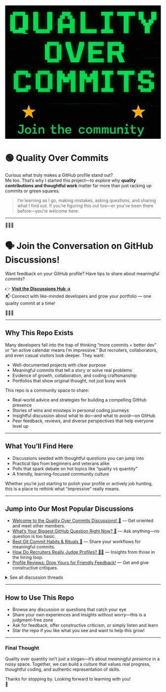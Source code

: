 ![Quality Over Commits Logo](docs/assets/quality_over_commits_logo.jpg)

# 🟢 Quality Over Commits

Curious what truly makes a GitHub profile stand out?  
Me too. That’s why I started this project—to explore why **quality contributions and thoughtful work** matter far more than just racking up commits or green squares.

> I’m learning as I go, making mistakes, asking questions, and sharing what I find out. If you’re figuring this out too—or you’ve been there before—you’re welcome here.

---

🌟🌟🌟  
# 🗣️ Join the Conversation on GitHub Discussions!  
Want feedback on your GitHub profile? Have tips to share about meaningful commits?

👉 [**Visit the Discussions Hub →**](https://github.com/TheSolutionDeskAndCompany/quality-over-commits/discussions)  
📬 Connect with like-minded developers and grow your portfolio — one quality commit at a time!

🌟🌟🌟  

---

## Why This Repo Exists

Many developers fall into the trap of thinking “more commits = better dev” or “an active calendar means I’m impressive.” But recruiters, collaborators, and even casual visitors look deeper. They want:

- Well-documented projects with clear purpose
- Meaningful commits that tell a story or solve real problems
- Evidence of growth, collaboration, and coding craftsmanship
- Portfolios that show original thought, not just busy work

This repo is a community space to share:

- Real-world advice and strategies for building a compelling GitHub presence  
- Stories of wins and missteps in personal coding journeys  
- Insightful discussion about what to do—and what to avoid—on GitHub  
- Peer feedback, reviews, and diverse perspectives that help everyone level up

---

## What You’ll Find Here

- Discussions seeded with thoughtful questions you can jump into  
- Practical tips from beginners and veterans alike  
- Polls that spark debate on hot topics like “quality vs quantity”  
- A friendly, learning-focused community culture  

Whether you’re just starting to polish your profile or actively job hunting, this is a place to rethink what “impressive” really means.

---

## Jump into Our Most Popular Discussions

- [Welcome to the Quality Over Commits Discussions! 👋](https://github.com/TheSolutionDeskAndCompany/quality-over-commits/discussions/1) — Get oriented and meet other members.  
- [What’s Your Biggest GitHub Question Right Now? 🤔](https://github.com/TheSolutionDeskAndCompany/quality-over-commits/discussions/3) — Ask anything—no question is too basic.  
- [Best Git Commit Habits & Rituals 🚦](https://github.com/TheSolutionDeskAndCompany/quality-over-commits/discussions/5) — Share your workflows for meaningful commits.  
- [How Do Recruiters Really Judge Profiles? 🕵️‍♀️](https://github.com/TheSolutionDeskAndCompany/quality-over-commits/discussions/4) — Insights from those in the hiring loop.  
- [Profile Reviews: Drop Yours for Friendly Feedback!](https://github.com/TheSolutionDeskAndCompany/quality-over-commits/discussions/17) — Get and give constructive critiques.

<details><summary>See all discussion threads</summary>

- [Repo Roadmap & Updates 🗺️](https://github.com/TheSolutionDeskAndCompany/quality-over-commits/discussions/2)  
- [What Makes a Repo or Profile Stand Out? 💎](https://github.com/TheSolutionDeskAndCompany/quality-over-commits/discussions/6)  
- [Common GitHub “Red Flags” to Avoid 🚩](https://github.com/TheSolutionDeskAndCompany/quality-over-commits/discussions/7)  
- [What GitHub Habit Did You Drop (and Why)? ✂️](https://github.com/TheSolutionDeskAndCompany/quality-over-commits/discussions/8)  
- [Show Off: Projects or Commits You’re Proud Of 🎉](https://github.com/TheSolutionDeskAndCompany/quality-over-commits/discussions/9)  
- [Cool Portfolios or Repos You Admire 🌟](https://github.com/TheSolutionDeskAndCompany/quality-over-commits/discussions/10)  
- [Lessons Learned the Hard Way 😅](https://github.com/TheSolutionDeskAndCompany/quality-over-commits/discussions/11)  
- [What’s Surprised You Most About GitHub? 💡](https://github.com/TheSolutionDeskAndCompany/quality-over-commits/discussions/12)  
- [Introduce Yourself! 🙋](https://github.com/TheSolutionDeskAndCompany/quality-over-commits/discussions/13)  
- [Random Chat Thread ☕️](https://github.com/TheSolutionDeskAndCompany/quality-over-commits/discussions/14)  
- [Quality vs Quantity: What Matters Most? [Poll] 🎯](https://github.com/TheSolutionDeskAndCompany/quality-over-commits/discussions/15)  
- [Big Project or Many Small Ones? [Poll] #16](https://github.com/TheSolutionDeskAndCompany/quality-over-commits/discussions/16)  
- [Share Resources: Books, Blogs, Tools, or Talks 📚](https://github.com/TheSolutionDeskAndCompany/quality-over-commits/discussions/18)

</details>

---

## How to Use This Repo

- Browse any discussion or questions that catch your eye  
- Share your own experiences and insights without worry—this is a judgment-free zone  
- Ask for feedback, offer constructive criticism, or simply listen and learn  
- Star the repo if you like what you see and want to help this grow!  

---

### Final Thought

Quality over quantity isn’t just a slogan—it’s about *meaningful presence* in a noisy space. Together, we can build a culture that values real progress, thoughtful coding, and authentic representation of skills.

Thanks for stopping by. Looking forward to learning with you!  
🚀
